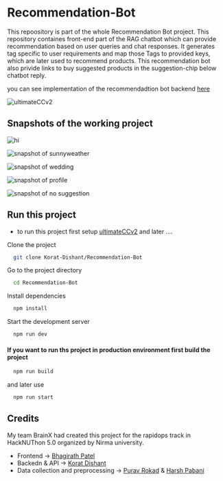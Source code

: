 
# Recommendation-Bot

This repoository is part of the whole Recommendation Bot project. This repository containes front-end part of the RAG chatbot which can provide recommendation based on user queries and chat responses. It generates tag specific to user requirements and map those Tags to provided keys, which are later used to recommend products.
This recommendation bot also privide links to buy suggested products in the suggestion-chip below chatbot reply.

you can see implementation of the recommendadtion bot backend [here ](https://github.com/Korat-Dishant/ultimateCCv2)

![ultimateCCv2](https://github.com/user-attachments/assets/7ad88164-04d1-4621-bb57-882a365efdf8)

## Snapshots of the working project

![hi](https://github.com/user-attachments/assets/a65f2223-1b25-4c95-8b0c-61e3541d856e)

![snapshot of sunnyweather](https://github.com/user-attachments/assets/755fce0d-3c53-4385-a4b8-8d8a592aced0)

![snapshot of wedding](https://github.com/user-attachments/assets/842cfc3b-99dc-48c2-a867-52be510cd07e)

![snapshot of profile](https://github.com/user-attachments/assets/37e8f2ec-31f1-4215-91f1-ed3b6848950f)

![snapshot of no suggestion](https://github.com/user-attachments/assets/88af6efe-9748-4b28-8207-c1e912762e2f)



## Run this project

- to run this project first setup [ultimateCCv2](https://github.com/Korat-Dishant/ultimateCCv2) and later ....

Clone the project

```bash
  git clone Korat-Dishant/Recommendation-Bot
```

Go to the project directory

```bash
  cd Recommendation-Bot
```

Install dependencies

```bash
  npm install
```

Start the development server

```bash
  npm run dev
```

#### If you want to run ths project in production environment first build the project

```bash
  npm run build
```
 and later use

```bash
  npm run start
```

## Credits
My team BrainX had created this project for the rapidops track in HackNUThon 5.0 organized by Nirma university.
 - Frontend ->
    [Bhagirath Patel](https://github.com/bhagirath-bhp)
 - Backedn & API -> [Korat Dishant](https://github.com/Korat-Dishant)
 - Data collection and preprocessing -> [Purav Rokad](https://github.com/PuravRokad) &  [Harsh Pabani](https://github.com/harsh201045)
